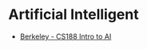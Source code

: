 # Artificial Intelligent

- [Berkeley - CS188 Intro to AI](http://ai.berkeley.edu/course_schedule.html)